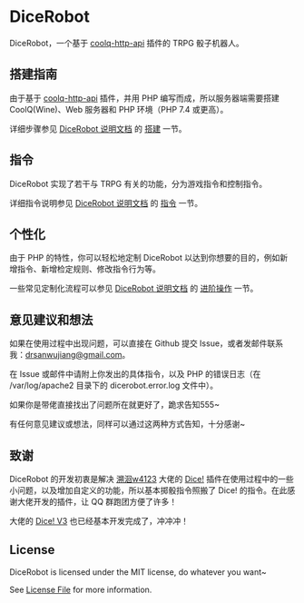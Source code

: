 # DiceRobot

DiceRobot，一个基于 [coolq-http-api](https://github.com/richardchien/coolq-http-api) 插件的 TRPG 骰子机器人。

## 搭建指南

由于基于 [coolq-http-api](https://github.com/richardchien/coolq-http-api) 插件，并用 PHP 编写而成，所以服务器端需要搭建 CoolQ(Wine)、Web 服务器和 PHP 环境（PHP 7.4 或更高）。

详细步骤参见 [DiceRobot 说明文档](https://docs.drsanwujiang.com/dicerobot/) 的 [搭建](https://docs.drsanwujiang.com/dicerobot/build) 一节。

## 指令

DiceRobot 实现了若干与 TRPG 有关的功能，分为游戏指令和控制指令。

详细指令说明参见 [DiceRobot 说明文档](https://docs.drsanwujiang.com/dicerobot/) 的 [指令](https://docs.drsanwujiang.com/dicerobot/order) 一节。

## 个性化

由于 PHP 的特性，你可以轻松地定制 DiceRobot 以达到你想要的目的，例如新增指令、新增检定规则、修改指令行为等。

一些常见定制化流程可以参见 [DiceRobot 说明文档](https://docs.drsanwujiang.com/dicerobot/) 的 [进阶操作](https://docs.drsanwujiang.com/dicerobot/advanced-control) 一节。

## 意见建议和想法

如果在使用过程中出现问题，可以直接在 Github 提交 Issue，或者发邮件联系我：[drsanwujiang@gmail.com](mailto:drsanwujiang@gmail.com)。

在 Issue 或邮件中请附上你发出的具体指令，以及 PHP 的错误日志（在 /var/log/apache2 目录下的 dicerobot.error.log 文件中）。

如果你是带佬直接找出了问题所在就更好了，跪求告知555~

有任何意见建议或想法，同样可以通过这两种方式告知，十分感谢~

## 致谢

DiceRobot 的开发初衷是解决 [溯洄w4123](https://github.com/w4123) 大佬的 [Dice!](https://github.com/w4123/Dice) 插件在使用过程中的一些小问题，以及增加自定义的功能，所以基本掷骰指令照搬了 Dice! 的指令。在此感谢大佬开发的插件，让 QQ 群跑团方便了许多！

大佬的 [Dice! V3](https://github.com/w4123/Dice3) 也已经基本开发完成了，冲冲冲！

## License

DiceRobot is licensed under the MIT license, do whatever you want~

See [License File](https://github.com/drsanwujiang/DiceRobot/blob/master/LICENSE) for more information.